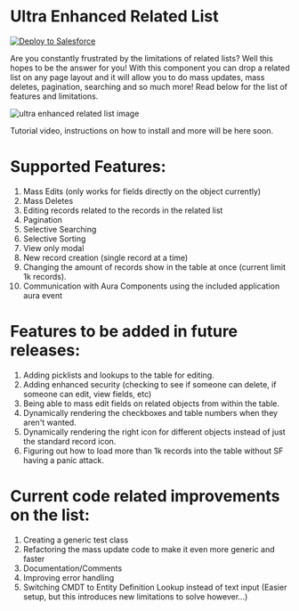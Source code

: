 # Ultra Enhanced Related List

<a href="https://githubsfdeploy.herokuapp.com?owner=Coding-With-The-Force&repo=Ultra_Enhanced_Related_List&ref=main" target="_blank">
  <img alt="Deploy to Salesforce"
       src="https://raw.githubusercontent.com/afawcett/githubsfdeploy/master/deploy.png">
</a>

Are you constantly frustrated by the limitations of related lists? Well this hopes to be the answer for you! With this component you can drop a related list on any page layout and it will allow you to do mass updates, mass deletes, pagination, searching and so much more! Read below for the list of features and limitations.

![ultra enhanced related list image](https://github.com/Coding-With-The-Force/Ultra_Enhanced_Related_List/blob/main/readme_images/Ultra_Enhanced_Related_Lists.PNG?raw=true)



Tutorial video, instructions on how to install and more will be here soon.

# Supported Features:
1) Mass Edits (only works for fields directly on the object currently)
2) Mass Deletes
3) Editing records related to the records in the related list
4) Pagination
5) Selective Searching
6) Selective Sorting
7) View only modal
8) New record creation (single record at a time)
9) Changing the amount of records show in the table at once (current limit 1k records).
10) Communication with Aura Components using the included application aura event 

# Features to be added in future releases:
1) Adding picklists and lookups to the table for editing.
2) Adding enhanced security (checking to see if someone can delete, if someone can edit, view fields, etc)
3) Being able to mass edit fields on related objects from within the table.
4) Dynamically rendering the checkboxes and table numbers when they aren't wanted.
5) Dynamically rendering the right icon for different objects instead of just the standard record icon.
6) Figuring out how to load more than 1k records into the table without SF having a panic attack.

# Current code related improvements on the list:
1) Creating a generic test class
2) Refactoring the mass update code to make it even more generic and faster
3) Documentation/Comments
4) Improving error handling
5) Switching CMDT to Entity Definition Lookup instead of text input (Easier setup, but this introduces new limitations to solve however...)


